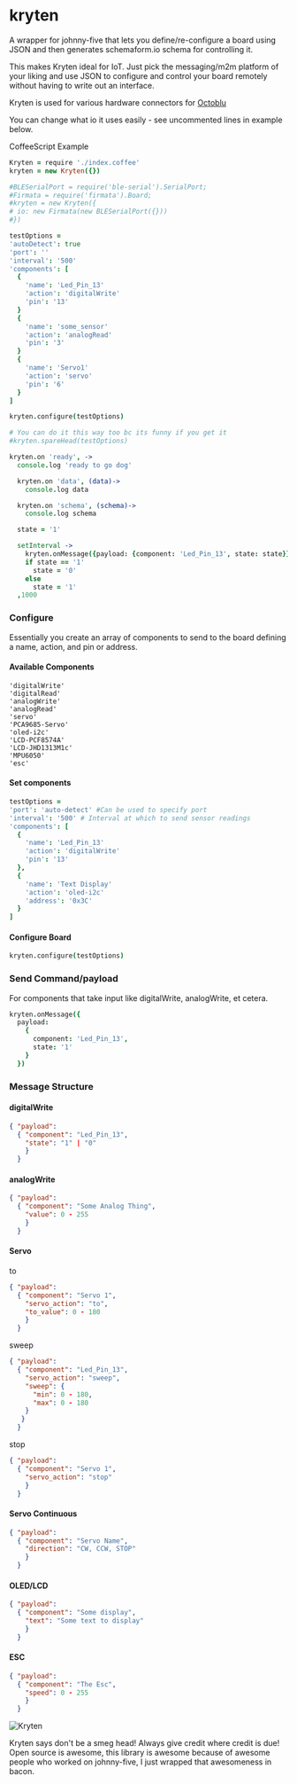 # kryten

A wrapper for johnny-five that lets you define/re-configure a board using JSON and then generates schemaform.io schema for controlling it.

This makes Kryten ideal for IoT. Just pick the messaging/m2m platform of your liking and use JSON to configure and control your board remotely without having to write out an interface.

Kryten is used for various hardware connectors for [Octoblu](https://octoblu.com)

You can change what io it uses easily - see uncommented lines in example below.

CoffeeScript Example
```coffee
Kryten = require './index.coffee'
kryten = new Kryten({})

#BLESerialPort = require('ble-serial').SerialPort;
#Firmata = require('firmata').Board;
#kryten = new Kryten({
# io: new Firmata(new BLESerialPort({}))
#})

testOptions =
'autoDetect': true
'port': ''
'interval': '500'
'components': [
  {
    'name': 'Led_Pin_13'
    'action': 'digitalWrite'
    'pin': '13'
  }
  {
    'name': 'some_sensor'
    'action': 'analogRead'
    'pin': '3'
  }
  {
    'name': 'Servo1'
    'action': 'servo'
    'pin': '6'
  }
]

kryten.configure(testOptions)

# You can do it this way too bc its funny if you get it
#kryten.spareHead(testOptions)

kryten.on 'ready', ->
  console.log 'ready to go dog'

  kryten.on 'data', (data)->
    console.log data

  kryten.on 'schema', (schema)->
    console.log schema

  state = '1'

  setInterval ->
    kryten.onMessage({payload: {component: 'Led_Pin_13', state: state}})
    if state == '1'
      state = '0'
    else
      state = '1'
  ,1000

```

### Configure

Essentially you create an array of components to send to the board defining a name, action, and pin or address.

#### Available Components
```
'digitalWrite'
'digitalRead'
'analogWrite'
'analogRead'
'servo'
'PCA9685-Servo'
'oled-i2c'
'LCD-PCF8574A'
'LCD-JHD1313M1c'
'MPU6050'
'esc'
```

#### Set components
```coffee
testOptions =
'port': 'auto-detect' #Can be used to specify port
'interval': '500' # Interval at which to send sensor readings
'components': [
  {
    'name': 'Led_Pin_13'
    'action': 'digitalWrite'
    'pin': '13'
  },
  {
    'name': 'Text Display'
    'action': 'oled-i2c'
    'address': '0x3C'
  }
]
```

#### Configure Board
```coffee
kryten.configure(testOptions)
```

### Send Command/payload
For components that take input like digitalWrite, analogWrite, et cetera.

```coffee
kryten.onMessage({
  payload:
    {
      component: 'Led_Pin_13',
      state: '1'
    }
  })
```

### Message Structure

#### digitalWrite
```json
{ "payload":
  { "component": "Led_Pin_13",
    "state": "1" | "0"
    }
  }
```

#### analogWrite
```json
{ "payload":
  { "component": "Some Analog Thing",
    "value": 0 - 255
    }
  }
```

#### Servo

to
```json
{ "payload":
  { "component": "Servo 1",
    "servo_action": "to",
    "to_value": 0 - 180
    }
  }
```

sweep
```json
{ "payload":
  { "component": "Led_Pin_13",
    "servo_action": "sweep",
    "sweep": {
      "min": 0 - 180,
      "max": 0 - 180
    }
   }
  }
```

stop
```json
{ "payload":
  { "component": "Servo 1",
    "servo_action": "stop"
    }
  }
```

#### Servo Continuous
```json
{ "payload":
  { "component": "Servo Name",
    "direction": "CW, CCW, STOP"
    }
  }
```


#### OLED/LCD
```json
{ "payload":
  { "component": "Some display",
    "text": "Some text to display"
    }
  }
```

#### ESC
```json
{ "payload":
  { "component": "The Esc",
    "speed": 0 - 255
    }
  }
```




![Kryten](http://s30.postimg.org/7o69ldgs1/tumblr_m61bkqd_ZF61rvt47eo1_500.jpg)


Kryten says don't be a smeg head! Always give credit where credit is due! Open source is awesome, this library is awesome because of awesome people who worked on johnny-five, I just wrapped that awesomeness in bacon.
